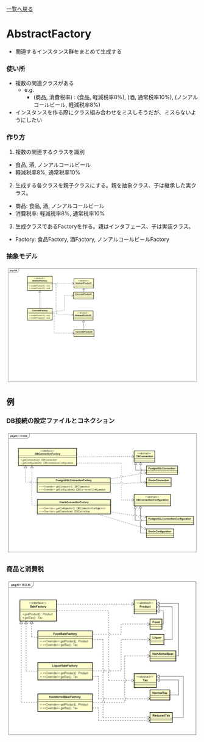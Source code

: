 [一覧へ戻る](../README)

# AbstractFactory
* 関連するインスタンス群をまとめて生成する

### 使い所
* 複数の関連クラスがある
  * e.g.
    * (商品, 消費税率) : (食品, 軽減税率8%), (酒, 通常税率10%), (ノンアルコールビール, 軽減税率8%)
* インスタンスを作る際にクラス組み合わせをミスしそうだが、ミスらないようにしたい

### 作り方
1. 複数の関連するクラスを識別
  * 食品, 酒, ノンアルコールビール
  * 軽減税率8%, 通常税率10%
2. 生成する各クラスを親子クラスにする。親を抽象クラス、子は継承した実クラス。
  * 商品: 食品, 酒, ノンアルコールビール
  * 消費税率: 軽減税率8%, 通常税率10%
3. 生成クラスであるFactoryを作る。親はインタフェース、子は実装クラス。
  * Factory: 食品Factory, 酒Factory, ノンアルコールビールFactory 

### 抽象モデル
![抽象モデル](./AbstractFactoryPattern.png)

## 例
### DB接続の設定ファイルとコネクション
![DB接続](./DBConFactory.png)

### 商品と消費税
![商品税](./SaleFactory.png)
